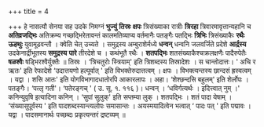 +++
title = 4

+++
हे नासत्यौ सेनया सह उदके निमग्नं **भुज्युं** **तिस्रः** **क्षपः** त्रिसंख्याका रात्रीः **त्रिरहा** त्रिवारमावृत्तान्यहानि च **अतिव्रजद्भिः** अतिक्रम्य गच्छद्भिरेतावन्तं कालमतिव्याप्य वर्तमानैः पतङ्गैः पतद्भिः **त्रिभिः** त्रिसंख्याकैः **रथैः** **ऊहथुः** युवामूढवन्तौ । क्वेति चेत् उच्यते । समुद्रस्य अम्बुराशेर्मध्ये **धन्वन्** धन्वनि जलवर्जिते प्रदेशे **आर्द्रस्य** उदकेनार्द्रीभूतस्य **समुद्रस्य** **पारे** तीरदेशे च । कथंभूतै रथैः । **शतपद्भिः** शतसंख्याकैश्चक्रलक्षणैः पादैरुपेतैः **षळश्वैः** षड्भिरश्वैर्युक्तैः ॥ तिस्रः । ‘त्रिचतुरोः स्त्रियाम्' इति त्रिशब्दस्य तिस्रादेशः । स चान्तोदात्तः। ' अचि र ऋतः' इति रेफादेशे ‘उदात्तयणो हल्पूर्वात् ' इति विभक्तेरुदात्तत्वम् । क्षपः । विभक्त्यन्तस्य छान्दसं ह्रस्वत्वम् । यद्वा । शसि आतः' इति योगविभागादधातोरपि आकारलापः । अहा। ‘शेश्छन्दसि बहुलम्' इति शेर्लोपः । पतङ्गैः। ‘पत्लृ गती'। ‘पतेरङ्गच् ' ( उ. सू. १. ११६ )। धन्वन् । ‘धविर्गत्यर्थः । इदित्त्वात् नुम् ।' कनिन्युवृषि इत्यादिना कनिन् । ‘सुपां सुलुक्' इति सप्तम्या लुक् । शतपद्भिः । शतं पादा येषाम् । ‘संख्यासुपूर्वस्य ' इति पादशब्दस्यान्त्यलोपः समासान्तः । अयस्मयादित्वेन भत्वात् ‘ पादः पत् ' इति पद्मावः । यद्वा । पादसमानार्थः पच्छब्दः प्रकृत्यन्तरं द्रष्टव्यम् ॥